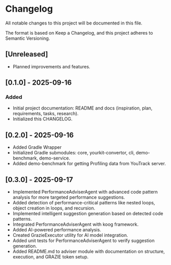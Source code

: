 # Changelog

All notable changes to this project will be documented in this file.

The format is based on Keep a Changelog, and this project adheres to Semantic Versioning.

## [Unreleased]
- Planned improvements and features.

## [0.1.0] - 2025-09-16
### Added
- Initial project documentation: README and docs (inspiration, plan, requirements, tasks, research).
- Initialized this CHANGELOG.

## [0.2.0] - 2025-09-16
- Added Gradle Wrapper
- Initialized Gradle submodules: core, yourkit-convertor, cli, demo-benchmark, demo-service.
- Added demo-benchmark for getting Profiling data from YouTrack server.

## [0.3.0] - 2025-09-17
- Implemented PerformanceAdviserAgent with advanced code pattern analysis for more targeted performance suggestions.
- Added detection of performance-critical patterns like nested loops, object creation in loops, and recursion.
- Implemented intelligent suggestion generation based on detected code patterns.
- Integrated PerformanceAdviserAgent with koog framework.
- Added AI-powered performance analysis.
- Created GrazieExecutor utility for AI model integration.
- Added unit tests for PerformanceAdviserAgent to verify suggestion generation.
- Added README.md to adviser module with documentation on structure, execution, and GRAZIE token setup.
